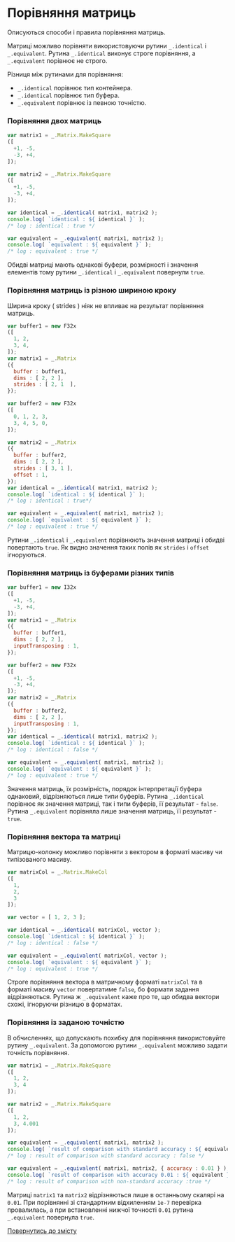 # Порівняння матриць

Описуються способи і правила порівняння матриць.

Матриці можливо порівняти використовуючи рутини `_.identical` i `_.equivalent`. Рутина `_.identical` виконує строге порівняння, а `_.equivalent` порівнює не строго.

Різниця між рутинами для порівняння:
- `_.identical` порівнює тип контейнера.
- `_.identical` порівнює тип буфера.
- `_.equivalent` порівнює із певною точністю.

### Порівняння двох матриць

```js
var matrix1 = _.Matrix.MakeSquare
([
  +1, -5,
  -3, +4,
]);

var matrix2 = _.Matrix.MakeSquare
([
  +1, -5,
  -3, +4,
]);

var identical = _.identical( matrix1, matrix2 );
console.log( `identical : ${ identical }` );
/* log : identical : true */

var equivalent = _.equivalent( matrix1, matrix2 );
console.log( `equivalent : ${ equivalent }` );
/* log : equivalent : true */
```

Обидві матриці мають однакові буфери, розмірності і значення елементів тому рутини `_.identical` i `_.equivalent` повернули `true`.

### Порівняння матриць із різною шириною кроку

Ширина кроку ( strides ) ніяк не впливає на результат порівняння матриць.

```js
var buffer1 = new F32x
([
  1, 2,
  3, 4,
]);
var matrix1 = _.Matrix
({
  buffer : buffer1,
  dims : [ 2, 2 ],
  strides : [ 2, 1  ],
});

var buffer2 = new F32x
([
  0, 1, 2, 3,
  3, 4, 5, 0,
]);

var matrix2 = _.Matrix
({
  buffer : buffer2,
  dims : [ 2, 2 ],
  strides : [ 3, 1 ],
  offset : 1,
});
var identical = _.identical( matrix1, matrix2 );
console.log( `identical : ${ identical }` );
/* log : identical : true*/

var equivalent = _.equivalent( matrix1, matrix2 );
console.log( `equivalent : ${ equivalent }` );
/* log : equivalent : true */
```

Рутини `_.identical` i `_.equivalent` порівнюють значення матриці і обидві повертають `true`. Як видно значення таких полів як `strides` i `offset` ігноруються.

### Порівняння матриць із буферами різних типів

```js
var buffer1 = new I32x
([
  +1, -5,
  -3, +4,
]);
var matrix1 = _.Matrix
({
  buffer : buffer1,
  dims : [ 2, 2 ],
  inputTransposing : 1,
});

var buffer2 = new F32x
([
  +1, -5,
  -3, +4,
]);
var matrix2 = _.Matrix
({
  buffer : buffer2,
  dims : [ 2, 2 ],
  inputTransposing : 1,
});
var identical = _.identical( matrix1, matrix2 );
console.log( `identical : ${ identical }` );
/* log : identical : false */

var equivalent = _.equivalent( matrix1, matrix2 );
console.log( `equivalent : ${ equivalent }` );
/* log : equivalent : true */
```

Значення матриць, їх розмірність, порядок інтерпретації буфера однаковий, відрізняються лише типи буферів. Рутина `_.identical` порівнює як значення матриці, так і типи буферів, її результат - `false`. Рутина `_.equivalent` порівняла лише значення матриць, її результат - `true`.

### Порівняння вектора та матриці

Матрицю-колонку можливо порівняти з вектором в форматі масиву чи типізованого масиву.

```js
var matrixCol = _.Matrix.MakeCol
([
  1,
  2,
  3
]);

var vector = [ 1, 2, 3 ];

var identical = _.identical( matrixCol, vector );
console.log( `identical : ${ identical }` );
/* log : identical : false */

var equivalent = _.equivalent( matrixCol, vector );
console.log( `equivalent : ${ equivalent }` );
/* log : equivalent : true */
```

Строге порівняння вектора в матричному форматі `matrixCol` та в форматі масиву `vector` повертатиме `false`, бо формати задання відрізняються. Рутина ж `_.equivalent` каже про те, що обидва вектори схожі, ігноруючи різницю в форматах.

### Порівняння із заданою точністю

В обчисленнях, що допускають похибку для порівняння використовуйте рутину `_.equivalent`. За допомогою рутини `_.equivalent` можливо задати точність порівняння.

```js
var matrix1 = _.Matrix.MakeSquare
([
  1, 2,
  3, 4
]);

var matrix2 = _.Matrix.MakeSquare
([
  1, 2,
  3, 4.001
]);

var equivalent = _.equivalent( matrix1, matrix2 );
console.log( `result of comparison with standard accuracy : ${ equivalent }` );
/* log : result of comparison with standard accuracy : false */

var equivalent = _.equivalent( matrix1, matrix2, { accuracy : 0.01 } );
console.log( `result of comparison with accuracy 0.01 : ${ equivalent }` );
/* log : result of comparison with non-standard accuracy :true */
```

Матриці `matrix1` та `matrix2` відрізняються лише в останньому скалярі на `0.01`. При порівнянні зі стандартним відхиленням `1e-7` перевірка провалилась, а при встановленні нижчої точності `0.01` рутина `_.equivalent` повернула `true`.

[Повернутись до змісту](../README.md#Туторіали)
